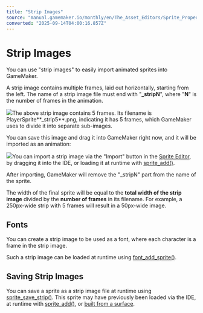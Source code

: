 ```yaml
---
title: "Strip Images"
source: "manual.gamemaker.io/monthly/en/The_Asset_Editors/Sprite_Properties/Sprite_Strips.htm"
converted: "2025-09-14T04:00:16.857Z"
---
```


# Strip Images

You can use "strip images" to easily import animated sprites into GameMaker.

A strip image contains multiple frames, laid out horizontally, starting from the left. The name of a strip image file must end with "**\_stripN**", where "**N**" is the number of frames in the animation.

![](https://manual.gamemaker.io/monthly/en/assets/Images/Asset_Editors/PlayerSprite_strip5.png)The above strip image contains 5 frames. Its filename is PlayerSprite**\_strip5**.png, indicating it has 5 frames, which GameMaker uses to divide it into separate sub-images.

You can save this image and drag it into GameMaker right now, and it will be imported as an animation:

![](../../assets/Images/Asset_Editors/Sprite_Strip_Imported.png)You can import a strip image via the "Import" button in the [Sprite Editor](../Sprites.md), by dragging it into the IDE, or loading it at runtime with [sprite\_add()](../../GameMaker_Language/GML_Reference/Asset_Management/Sprites/Sprite_Manipulation/sprite_add.md).

After importing, GameMaker will remove the "\_stripN" part from the name of the sprite.

The width of the final sprite will be equal to the **total width of the strip image** divided by the **number of frames** in its filename. For example, a 250px-wide strip with 5 frames will result in a 50px-wide image.

## Fonts

You can create a strip image to be used as a font, where each character is a frame in the strip image.

Such a strip image can be loaded at runtime using [font\_add\_sprite()](../../GameMaker_Language/GML_Reference/Asset_Management/Fonts/font_add_sprite.md).

## Saving Strip Images

You can save a sprite as a strip image file at runtime using [sprite\_save\_strip()](../../GameMaker_Language/GML_Reference/Asset_Management/Sprites/Sprite_Manipulation/sprite_save_strip.md). This sprite may have previously been loaded via the IDE, at runtime with [sprite\_add()](../../GameMaker_Language/GML_Reference/Asset_Management/Sprites/Sprite_Manipulation/sprite_add.md), or [built from a surface](../../GameMaker_Language/GML_Reference/Asset_Management/Sprites/Sprite_Manipulation/sprite_add_from_surface.md).